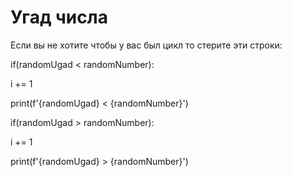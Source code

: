 <h1>Угад числа</h1>

<p>Если вы не хотите чтобы у вас был цикл то стерите эти строки:
<p>	if(randomUgad < randomNumber):
<p>      i += 1
<p>     print(f'{randomUgad} < {randomNumber}')
<p> if(randomUgad > randomNumber):
<p>     i += 1
<p>     print(f'{randomUgad} > {randomNumber}')
<p>
<img href = 'изображение.png'>
